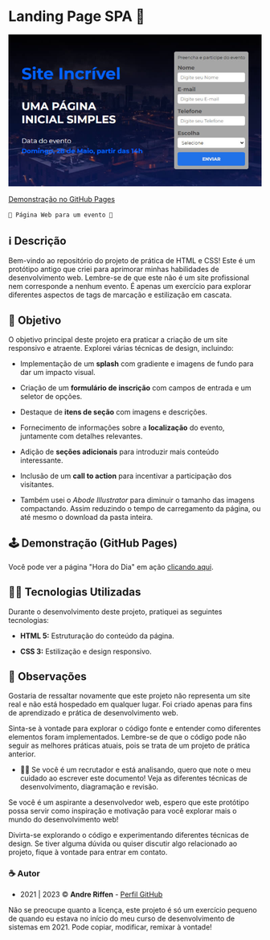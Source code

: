 # Landing Page SPA 🚀
![Preview do Projeto](https://github.com/andreriffen/evento-spa/blob/9795f7f935531be4ea669d98ea4d7e3ca5b2ab0f/preview.jpg)

[Demonstração no GitHub Pages](https://andreriffen.github.io/evento-spa/)

    📅 Página Web para um evento 📆

## ℹ️ Descrição

Bem-vindo ao repositório do projeto de prática de HTML e CSS! Este é um protótipo antigo que criei para aprimorar minhas habilidades de desenvolvimento web. Lembre-se de que este não é um site profissional nem corresponde a nenhum evento. É apenas um exercício para explorar diferentes aspectos de tags de marcação e estilização em cascata.

## 🎯 Objetivo

O objetivo principal deste projeto era praticar a criação de um site responsivo e atraente. Explorei várias técnicas de design, incluindo:

- Implementação de um **splash** com gradiente e imagens de fundo para dar um impacto visual.
- Criação de um **formulário de inscrição** com campos de entrada e um seletor de opções.
- Destaque de **itens de seção** com imagens e descrições.
- Fornecimento de informações sobre a **localização** do evento, juntamente com detalhes relevantes.
- Adição de **seções adicionais** para introduzir mais conteúdo interessante.
- Inclusão de um **call to action** para incentivar a participação dos visitantes.

- Também usei o *Abode Illustrator* para diminuir o tamanho das imagens compactando. Assim reduzindo o tempo de carregamento da página, ou até mesmo o download da pasta inteira.

## 🕹️ Demonstração (GitHub Pages)

Você pode ver a página "Hora do Dia" em ação [clicando aqui](https://andreriffen.github.io/evento-spa/).

## 👨‍💻 Tecnologias Utilizadas

Durante o desenvolvimento deste projeto, pratiquei as seguintes tecnologias:

- **HTML 5:** Estruturação do conteúdo da página.

- **CSS 3:** Estilização e design responsivo.

## 💬 Observações

Gostaria de ressaltar novamente que este projeto não representa um site real e não está hospedado em qualquer lugar. Foi criado apenas para fins de aprendizado e prática de desenvolvimento web.

Sinta-se à vontade para explorar o código fonte e entender como diferentes elementos foram implementados. Lembre-se de que o código pode não seguir as melhores práticas atuais, pois se trata de um projeto de prática anterior.

- 🙋‍♂️ Se você é um recrutador e está analisando, quero que note o meu cuidado ao escrever este documento! Veja as diferentes técnicas de desenvolvimento, diagramação e revisão.

Se você é um aspirante a desenvolvedor web, espero que este protótipo possa servir como inspiração e motivação para você explorar mais o mundo do desenvolvimento web!

Divirta-se explorando o código e experimentando diferentes técnicas de design. Se tiver alguma dúvida ou quiser discutir algo relacionado ao projeto, fique à vontade para entrar em contato.

### ☕ Autor

- 2021 | 2023 ©️ **Andre Riffen** - [Perfil GitHub](https://github.com/andreriffen)

Não se preocupe quanto a licença, este projeto é só um exercício pequeno de quando eu estava no início do meu curso de desenvolvimento de sistemas em 2021. Pode copiar, modificar, remixar à vontade!
